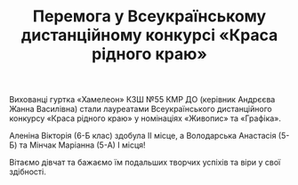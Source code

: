 ﻿---
title: Перемога у Всеукраїнському дистанційному конкурсі «Краса рідного краю»
---

Вихованці гуртка «Хамелеон» КЗШ №55 КМР ДО (керівник Андрєєва Жанна Василівна) стали лауреатами Всеукраїнського дистанційного конкурсу «Краса рідного краю» у номінаціях «Живопис» та «Графіка». 

Аленіна Вікторія (6-Б клас) здобула ІІ місце, а Володарська Анастасія (5-Б) та Мінчак Маріанна (5-А) І місця! 

Вітаємо дівчат та бажаємо їм подальших творчих успіхів та віри у свої здібності.

<slideshow></slideshow>
